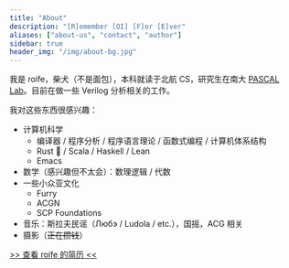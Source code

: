 ```yaml
---
title: "About"
description: "[R]emember [OI] [F]or [E]ver"
aliases: ["about-us", "contact", "author"]
sidebar: true
header_img: "/img/about-bg.jpg"
---
```


我是 roife，柴犬（不是面包），本科就读于北航 CS，研究生在南大 [PASCAL Lab](https://pascal-lab.net)。目前在做一些 Verilog 分析相关的工作。

我对这些东西很感兴趣：
- 计算机科学
  - 编译器 / 程序分析 / 程序语言理论 / 函数式编程 / 计算机体系结构
  - Rust 🦀️ / Scala / Haskell / Lean
  - Emacs
- 数学（感兴趣但不太会）：数理逻辑 / 代数
- 一些小众亚文化
  - Furry
  - ACGN
  - SCP Foundations
- 音乐：斯拉夫民谣（Любэ / Ludola / etc.），国摇，ACG 相关
- 摄影（~~正在攒钱~~）

[>> 查看 roife 的简历 <<](https://github.com/roife/resume/blob/master/resume-cn.pdf)
